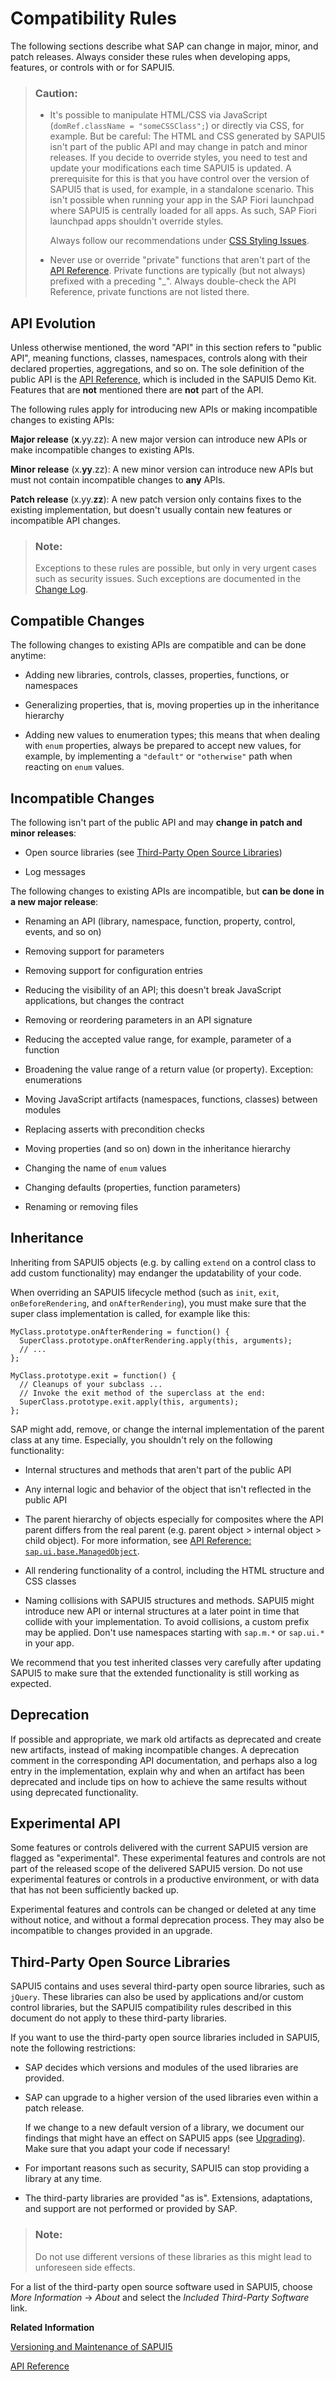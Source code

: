 <!-- loio91f087396f4d1014b6dd926db0e91070 -->

# Compatibility Rules

The following sections describe what SAP can change in major, minor, and patch releases. Always consider these rules when developing apps, features, or controls with or for SAPUI5.

> ### Caution:  
> -   It's possible to manipulate HTML/CSS via JavaScript \(`domRef.className = "someCSSClass";`\) or directly via CSS, for example. But be careful: The HTML and CSS generated by SAPUI5 isn't part of the public API and may change in patch and minor releases. If you decide to override styles, you need to test and update your modifications each time SAPUI5 is updated. A prerequisite for this is that you have control over the version of SAPUI5 that is used, for example, in a standalone scenario. This isn't possible when running your app in the SAP Fiori launchpad where SAPUI5 is centrally loaded for all apps. As such, SAP Fiori launchpad apps shouldn't override styles.
> 
>     Always follow our recommendations under [CSS Styling Issues](../05_Developing_Apps/css-styling-issues-9d87f92.md).
> 
> -   Never use or override "private" functions that aren't part of the [API Reference](https://ui5.sap.com/#/api/sap.ui). Private functions are typically \(but not always\) prefixed with a preceding "\_". Always double-check the API Reference, private functions are not listed there.



<a name="loio91f087396f4d1014b6dd926db0e91070__section_4BED038D0A7E4237BE7AD473862AA281"/>

## API Evolution

Unless otherwise mentioned, the word "API" in this section refers to "public API", meaning functions, classes, namespaces, controls along with their declared properties, aggregations, and so on. The sole definition of the public API is the [API Reference](https://ui5.sap.com/#/api/sap.ui), which is included in the SAPUI5 Demo Kit. Features that are **not** mentioned there are **not** part of the API.

The following rules apply for introducing new APIs or making incompatible changes to existing APIs:

**Major release** \(**x**.yy.zz\): A new major version can introduce new APIs or make incompatible changes to existing APIs.

**Minor release** \(x.**yy**.zz\): A new minor version can introduce new APIs but must not contain incompatible changes to **any** APIs.

**Patch release** \(x.yy.**zz**\): A new patch version only contains fixes to the existing implementation, but doesn't usually contain new features or incompatible API changes.

> ### Note:  
> Exceptions to these rules are possible, but only in very urgent cases such as security issues. Such exceptions are documented in the [Change Log](https://ui5.sap.com/releasenotes.html).



<a name="loio91f087396f4d1014b6dd926db0e91070__section_N10074_N10013_N10001"/>

## Compatible Changes

The following changes to existing APIs are compatible and can be done anytime:

-   Adding new libraries, controls, classes, properties, functions, or namespaces

-   Generalizing properties, that is, moving properties up in the inheritance hierarchy

-   Adding new values to enumeration types; this means that when dealing with `enum` properties, always be prepared to accept new values, for example, by implementing a `"default"` or `"otherwise"` path when reacting on `enum` values.




<a name="loio91f087396f4d1014b6dd926db0e91070__section_N1009A_N10013_N10001"/>

## Incompatible Changes

The following isn't part of the public API and may **change in patch and minor releases**:

-   Open source libraries \(see [Third-Party Open Source Libraries](compatibility-rules-91f0873.md#loio91f087396f4d1014b6dd926db0e91070__Open_Source)\)

-   Log messages


The following changes to existing APIs are incompatible, but **can be done in a new major release**:

-   Renaming an API \(library, namespace, function, property, control, events, and so on\)

-   Removing support for parameters

-   Removing support for configuration entries

-   Reducing the visibility of an API; this doesn't break JavaScript applications, but changes the contract

-   Removing or reordering parameters in an API signature

-   Reducing the accepted value range, for example, parameter of a function

-   Broadening the value range of a return value \(or property\). Exception: enumerations

-   Moving JavaScript artifacts \(namespaces, functions, classes\) between modules

-   Replacing asserts with precondition checks

-   Moving properties \(and so on\) down in the inheritance hierarchy

-   Changing the name of `enum` values

-   Changing defaults \(properties, function parameters\)

-   Renaming or removing files




## Inheritance

Inheriting from SAPUI5 objects \(e.g. by calling `extend` on a control class to add custom functionality\) may endanger the updatability of your code.

When overriding an SAPUI5 lifecycle method \(such as `init`, `exit`, `onBeforeRendering`, and `onAfterRendering`\), you must make sure that the super class implementation is called, for example like this:

```
MyClass.prototype.onAfterRendering = function() {
  SuperClass.prototype.onAfterRendering.apply(this, arguments);
  // ...
};

MyClass.prototype.exit = function() {
  // Cleanups of your subclass ...
  // Invoke the exit method of the superclass at the end:
  SuperClass.prototype.exit.apply(this, arguments);
};
```

SAP might add, remove, or change the internal implementation of the parent class at any time. Especially, you shouldn't rely on the following functionality:

-   Internal structures and methods that aren't part of the public API

-   Any internal logic and behavior of the object that isn't reflected in the public API

-   The parent hierarchy of objects especially for composites where the API parent differs from the real parent \(e.g. parent object \> internal object \> child object\). For more information, see [API Reference: `sap.ui.base.ManagedObject`](https://ui5.sap.com/#/api/sap.ui.base.ManagedObject). 

-   All rendering functionality of a control, including the HTML structure and CSS classes

-   Naming collisions with SAPUI5 structures and methods. SAPUI5 might introduce new API or internal structures at a later point in time that collide with your implementation. To avoid collisions, a custom prefix may be applied. Don't use namespaces starting with `sap.m.*` or `sap.ui.*` in your app.


We recommend that you test inherited classes very carefully after updating SAPUI5 to make sure that the extended functionality is still working as expected.



## Deprecation

If possible and appropriate, we mark old artifacts as deprecated and create new artifacts, instead of making incompatible changes. A deprecation comment in the corresponding API documentation, and perhaps also a log entry in the implementation, explain why and when an artifact has been deprecated and include tips on how to achieve the same results without using deprecated functionality.



<a name="loio91f087396f4d1014b6dd926db0e91070__experimental"/>

## Experimental API

Some features or controls delivered with the current SAPUI5 version are flagged as "experimental". These experimental features and controls are not part of the released scope of the delivered SAPUI5 version. Do not use experimental features or controls in a productive environment, or with data that has not been sufficiently backed up.

Experimental features and controls can be changed or deleted at any time without notice, and without a formal deprecation process. They may also be incompatible to changes provided in an upgrade.



<a name="loio91f087396f4d1014b6dd926db0e91070__Open_Source"/>

## Third-Party Open Source Libraries

SAPUI5 contains and uses several third-party open source libraries, such as `jQuery`. These libraries can also be used by applications and/or custom control libraries, but the SAPUI5 compatibility rules described in this document do not apply to these third-party libraries.

If you want to use the third-party open source libraries included in SAPUI5, note the following restrictions:

-   SAP decides which versions and modules of the used libraries are provided.

-   SAP can upgrade to a higher version of the used libraries even within a patch release.

    If we change to a new default version of a library, we document our findings that might have an effect on SAPUI5 apps \(see [Upgrading](upgrading-9638e4f.md)\). Make sure that you adapt your code if necessary!

-   For important reasons such as security, SAPUI5 can stop providing a library at any time.

-   The third-party libraries are provided "as is". Extensions, adaptations, and support are not performed or provided by SAP.


> ### Note:  
> Do not use different versions of these libraries as this might lead to unforeseen side effects.

For a list of the third-party open source software used in SAPUI5, choose *More Information* → *About* and select the *Included Third-Party Software* link.

**Related Information**  


[Versioning and Maintenance of SAPUI5](versioning-and-maintenance-of-sapui5-91f0214.md "Versioning and maintenance strategy for SAPUI5.")

[API Reference](https://ui5.sap.com/#/api/sap.ui)

